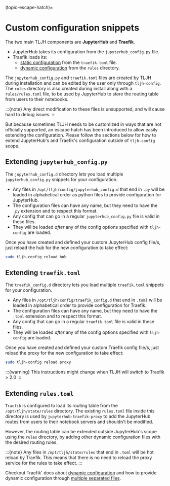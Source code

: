 (topic-escape-hatch)=

# Custom configuration snippets

The two main TLJH components are **JupyterHub** and **Traefik**.

- JupyterHub takes its configuration from the `jupyterhub_config.py` file.
- Traefik loads its:
  - [static configuration](https://docs.traefik.io/v1.7/basics/#static-traefik-configuration)
    from the `traefik.toml` file.
  - [dynamic configuration](https://docs.traefik.io/v1.7/basics/#dynamic-traefik-configuration)
    from the `rules` directory.

The `jupyterhub_config.py` and `traefik.toml` files are created by TLJH during installation
and can be edited by the user only through `tljh-config`. The `rules` directory is also created
during install along with a `rules/rules.toml` file, to be used by JupyterHub to store the routing
table from users to their notebooks.

:::{note}
Any direct modification to these files is unsupported, and will cause hard to debug issues.
:::

But because sometimes TLJH needs to be customized in ways that are not officially
supported, an escape hatch has been introduced to allow easily extending the
configuration. Please follow the sections below for how to extend JupyterHub's
and Traefik's configuration outside of `tljh-config` scope.

## Extending `jupyterhub_config.py`

The `jupyterhub_config.d` directory lets you load multiple `jupyterhub_config.py`
snippets for your configuration.

- Any files in `/opt/tljh/config/jupyterhub_config.d` that end in `.py` will
  be loaded in alphabetical order as python files to provide configuration for
  JupyterHub.
- The configuration files can have any name, but they need to have the `.py`
  extension and to respect this format.
- Any config that can go in a regular `jupyterhub_config.py` file is valid in
  these files.
- They will be loaded _after_ any of the config options specified with `tljh-config`
  are loaded.

Once you have created and defined your custom JupyterHub config file/s, just reload the
hub for the new configuration to take effect:

```bash
sudo tljh-config reload hub
```

## Extending `traefik.toml`

The `traefik_config.d` directory lets you load multiple `traefik.toml`
snippets for your configuration.

- Any files in `/opt/tljh/config/traefik_config.d` that end in `.toml` will be
  loaded in alphabetical order to provide configuration for Traefik.
- The configuration files can have any name, but they need to have the `.toml`
  extension and to respect this format.
- Any config that can go in a regular `traefik.toml` file is valid in these files.
- They will be loaded _after_ any of the config options specified with `tljh-config`
  are loaded.

Once you have created and defined your custom Traefik config file/s, just reload the
proxy for the new configuration to take effect:

```bash
sudo tljh-config reload proxy
```

:::{warning}
This instructions might change when TLJH will switch to Traefik > 2.0
:::

## Extending `rules.toml`

`Traefik` is configured to load its routing table from the `/opt/tljh/state/rules`
directory. The existing `rules.toml` file inside this directory is used by
`jupyterhub-traefik-proxy` to add the JupyterHub routes from users to their notebook servers
and shouldn't be modified.

However, the routing table can be extended outside JupyterHub's scope using the `rules`
directory, by adding other dynamic configuration files with the desired routing rules.

:::{note}
Any files in `/opt/tljh/state/rules` that end in `.toml` will be hot reload by Traefik.
This means that there is no need to reload the proxy service for the rules to take effect.
:::

Checkout Traefik' docs about [dynamic configuration](https://docs.traefik.io/v1.7/basics/#dynamic-traefik-configuration)
and how to provide dynamic configuration through
[multiple separated files](https://docs.traefik.io/v1.7/configuration/backends/file/#multiple-separated-files).
